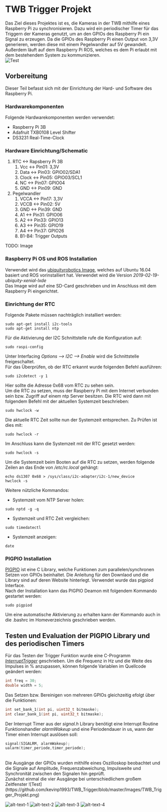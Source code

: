# TWB Trigger Projekt

Das Ziel dieses Projektes ist es, die Kameras in der TWB mithilfe eines Raspberry Pi zu synchronisieren. 
Dazu wird ein periodischer Timer für das Triggern der Kameras genutzt, um an den GPIOs des Raspberry Pi ein Signal zu erzeugen.
Da die GPIOs des Raspberry Pi einen Output von 3,3V generieren, werden diese mit einem Pegelwandler auf 5V gewandelt.
Außerdem läuft auf dem Raspberry Pi ROS, welches es dem Pi erlaubt mit dem bestehendem System zu kommunizieren.<br />
![Test](https://github.com/kevinp1993/TWB_Trigger/blob/master/Images/TWB_Trigger_Projekt.png)

## Vorbereitung
Dieser Teil befasst sich mit der Einrichtung der Hard- und Software des Raspberry Pi.

### Hardwarekomponenten
Folgende Hardwarekomponenten werden verwendet:
* Raspberry Pi 3B
* Adafruit TXB0108 Level Shifter
* DS3231 Real-Time-Clock

### Hardware Einrichtung/Schematic
1. RTC <-> Rapsberry Pi 3B
     1. Vcc <-> Pin01: 3,3V
     2. Data <-> Pin03: GPIO02/SDA1
     3. Clock <-> Pin05: GPIO03/SCL1
     4. NC <-> Pin07: GPIO04
     5. GND <-> Pin09: GND
2. Pegelwandler
     1. VCCA <-> Pin17: 3,3V
     2. VCCB <-> Pin02: 5V
     3. GND <-> Pin39: GND
     4. A1 <-> Pin31: GPIO06
     5. A2 <-> Pin33: GPIO13
     6. A3 <-> Pin35: GPIO19
     7. A4 <-> Pin37: GPIO26
     8. B1-B4: Trigger Outputs
     
TODO: Image

### Raspberry Pi OS und ROS Installation
Verwendet wird das [ubiquityrobotics Image](https://ubiquity-pi-image.sfo2.cdn.digitaloceanspaces.com/2019-02-19-ubiquity-xenial-lxde-raspberry-pi.img.xz),
welches auf Ubuntu 16.04 basiert und ROS vorinstalliert hat. Verwendet wird die Version *2019-02-19-ubiquity-xenial-lxde*<br />
Das Image wird auf eine SD-Card geschrieben und im Anschluss mit dem Raspberry Pi eingerichtet.

### Einrichtung der RTC
Folgende Pakete müssen nachträglich installiert werden:
```
sudo apt-get install i2c-tools
sudo apt-get install ntp
```
Für die Aktivierung der I2C Schnittstelle rufe die Konfiguration auf:
```
sudo raspi-config
```
Unter Interfacing *Options --> I2C --> Enable* wird die Schnittstelle freigeschaltet.<br />
Für das Überprüfen, ob der RTC erkannt wurde folgenden Befehl ausführen:
```
sudo i2cdetect -y 1
```
Hier sollte die Adresse 0x68 vom RTC zu sehen sein.<br />
Um die RTC zu setzen, muss der Raspberry Pi mit dem Internet verbunden sein bzw. Zugriff auf einem ntp Server besitzen.
Die RTC wird dann mit folgendem Befehl mit der aktuellen Systemzeit beschrieben:
```
sudo hwclock -w
```
Die aktuelle RTC Zeit sollte nun der Systemzeit entsprechen. Zu Prüfen ist dies mit:
```
sudo hwclock -r
```
Im Anschluss kann die Systemzeit mit der RTC gesetzt werden:
```
sudo hwclock -s
```
Um die Systemzeit beim Booten auf die RTC zu setzen, werden folgende Zeilen an das Ende von */etc/rc.local* gehängt:
```
echo ds1307 0x68 > /sys/class/i2c-adapter/i2c-1/new_device
hwclock -s
```
Weitere nützliche Kommandos:
* Systemzeit vom NTP Server holen:
```
sudo nptd -g -q 
```
* Systemzeit und RTC Zeit vergleichen:
```
sudo timedatectl 
```
* Systemzeit anzeigen:
```
date 
```

### PIGPIO Installation
[PIGPIO](http://abyz.me.uk/rpi/pigpio/pdif2.html) ist eine C Library, welche Funktionen zum parallelen/synchronen 
Setzen von GPIOs beinhaltet. Die Anleitung für den Downlaod und die Library sind auf deren Website hinterlegt.
Verwendet wurde das pigpiod Interface.<br />
Nach der Installation kann das PIGPIO Deamon mit folgendem Kommando gestartet werden:
```
sudo pigpiod
```
Um eine automatische Aktivierung zu erhalten kann der Kommando auch in die .bashrc im Homeverzeichnis geschrieben werden.


## Testen und Evaluation der PIGPIO Library und des periodischen Timers
Für das Testen der Trigger Funktion wurde eine C-Programm [*InterruptTrigger*](https://github.com/kevinp1993/TWB_Trigger/blob/master/InterruptTrigger/InterruptTrigger.c) geschrieben. Um die Frequenz in Hz und die Weite des Impulses in % anzupassen, können folgende Variablen im Quellcode geändert werden:
```c
int freq = 30;
double width = 5;
```
Das Setzen bzw. Bereinigen von mehreren GPIOs gleichzeitig efolgt über die Funktionen:
```c
int set_bank_1(int pi, uint32_t bitmaske);
int clear_bank_1(int pi, uint32_t bitmaske);
```
Der Interrupt Timer aus der *signal.h* Library benötigt eine Interrupt Routine Funktionshandler *alarmWakeup*	und eine Periodendauer in us, wann der Timer einen Interrupt auslösen soll:
```c
signal(SIGALRM, alarmWakeup);
ualarm(timer_periode,timer_periode);
```
<br />
Die Ausgänge der GPIOs wurden mithilfe eines Oszilloskop beobachtet und die Signale auf Amplitude, Frequenzabweichung, Impulsweite und Synchronität zwischen den Signalen hin geprüft.<br />
Zunächst einmal die vier Ausgänge bei unterschiedlichem großem Zeitfenster
![Test](https://github.com/kevinp1993/TWB_Trigger/blob/master/Images/TWB_Trigger_Projekt.png)

![alt-text-1](https://github.com/kevinp1993/TWB_Trigger/blob/master/Images/Oscilloscope_Images/01_Signal_10ms.png "10ms") <!-- .element height="50%" width="50%" -->
![alt-text-2](https://github.com/kevinp1993/TWB_Trigger/blob/master/Images/Oscilloscope_Images/01_Signal_20ms.png "20ms") <!-- .element height="50%" width="50%" -->
![alt-text-3](https://github.com/kevinp1993/TWB_Trigger/blob/master/Images/Oscilloscope_Images/01_Signal_100ms.png "100ms") <!-- .element height="50%" width="50%" -->
![alt-text-4](https://github.com/kevinp1993/TWB_Trigger/blob/master/Images/Oscilloscope_Images/01_Signal_400ms.png "400ms") <!-- .element height="50%" width="50%" -->
